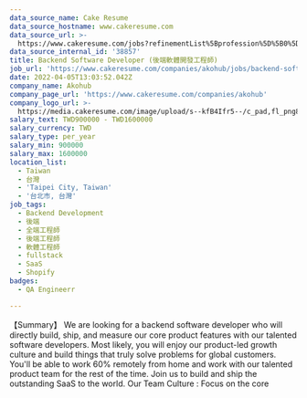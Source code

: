```yaml
---
data_source_name: Cake Resume
data_source_hostname: www.cakeresume.com
data_source_url: >-
  https://www.cakeresume.com/jobs?refinementList%5Bprofession%5D%5B0%5D=engineering_qa-engineer&refinementList%5Bsalary_currency%5D=TWD&range%5Bsalary_range%5D%5Bmin%5D=800096
data_source_internal_id: '38857'
title: Backend Software Developer (後端軟體開發工程師)
job_url: 'https://www.cakeresume.com/companies/akohub/jobs/backend-software-developer'
date: 2022-04-05T13:03:52.042Z
company_name: Akohub
company_page_url: 'https://www.cakeresume.com/companies/akohub'
company_logo_url: >-
  https://media.cakeresume.com/image/upload/s--kfB4Ifr5--/c_pad,fl_png8,h_200,w_200/v1579582193/kauekxbkssrdhunk1oza.png
salary_text: TWD900000 - TWD1600000
salary_currency: TWD
salary_type: per_year
salary_min: 900000
salary_max: 1600000
location_list:
  - Taiwan
  - 台灣
  - 'Taipei City, Taiwan'
  - '台北市, 台灣'
job_tags:
  - Backend Development
  - 後端
  - 全端工程師
  - 後端工程師
  - 軟體工程師
  - fullstack
  - SaaS
  - Shopify
badges:
  - QA Engineerr

---
```


【Summary】 We are looking for a backend software developer who will directly build, ship, and measure our core product features with our talented software developers. Most likely, you will enjoy our product-led growth culture and build things that truly solve problems for global customers. You'll be able to work 60% remotely from home and work with our talented product team for the rest of the time. Join us to build and ship the outstanding SaaS to the world. Our Team Culture : Focus on the core 
